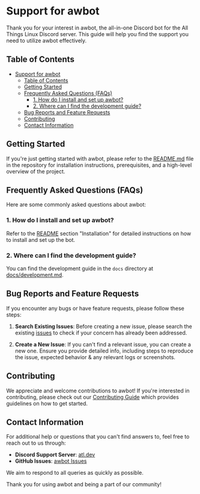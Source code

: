 # Support for awbot

Thank you for your interest in awbot, the all-in-one Discord bot for the All Things Linux Discord server. This guide will help you find the support you need to utilize awbot effectively.

## Table of Contents

- [Support for awbot](#support-for-awbot)
  - [Table of Contents](#table-of-contents)
  - [Getting Started](#getting-started)
  - [Frequently Asked Questions (FAQs)](#frequently-asked-questions-faqs)
    - [1. How do I install and set up awbot?](#1-how-do-i-install-and-set-up-awbot)
    - [2. Where can I find the development guide?](#2-where-can-i-find-the-development-guide)
  - [Bug Reports and Feature Requests](#bug-reports-and-feature-requests)
  - [Contributing](#contributing)
  - [Contact Information](#contact-information)

## Getting Started

If you're just getting started with awbot, please refer to the [README.md](README.md) file in the repository for installation instructions, prerequisites, and a high-level overview of the project.

## Frequently Asked Questions (FAQs)

Here are some commonly asked questions about awbot:

### 1. How do I install and set up awbot?

Refer to the [README](README.md) section "Installation" for detailed instructions on how to install and set up the bot.

### 2. Where can I find the development guide?

You can find the development guide in the `docs` directory at [docs/development.md](docs/development.md).

## Bug Reports and Feature Requests

If you encounter any bugs or have feature requests, please follow these steps:

1. **Search Existing Issues**: Before creating a new issue, please search the existing [issues](https://github.com/allthingslinux/awbot/issues) to check if your concern has already been addressed.

2. **Create a New Issue**: If you can't find a relevant issue, you can create a new one. Ensure you provide detailed info, including steps to reproduce the issue, expected behavior & any relevant logs or screenshots.

## Contributing

We appreciate and welcome contributions to awbot! If you're interested in contributing, please check out our [Contributing Guide](CONTRIBUTING.md) which provides guidelines on how to get started.

## Contact Information

For additional help or questions that you can't find answers to, feel free to reach out to us through:

- **Discord Support Server**: [atl.dev](https://discord.gg/gpmSjcjQxg)
- **GitHub Issues**: [awbot Issues](https://github.com/allthingslinux/awbot/issues)

We aim to respond to all queries as quickly as possible.

Thank you for using awbot and being a part of our community!
